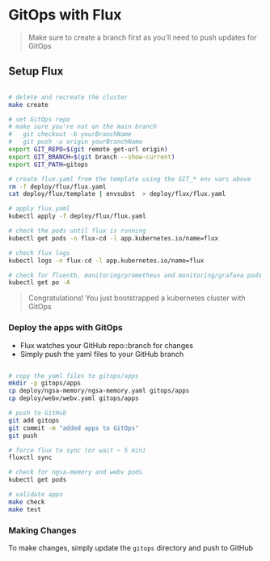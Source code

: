 
# GitOps with Flux

> Make sure to create a branch first as you'll need to push updates for GitOps

## Setup Flux

```bash

# delete and recreate the cluster
make create

# set GitOps repo
# make sure you're not on the main branch
#   git checkout -b yourBranchName
#   git push -u origin yourBranchName
export GIT_REPO=$(git remote get-url origin)
export GIT_BRANCH=$(git branch --show-current)
export GIT_PATH=gitops

# create flux.yaml from the template using the GIT_* env vars above
rm -f deploy/flux/flux.yaml
cat deploy/flux/template | envsubst  > deploy/flux/flux.yaml

# apply flux.yaml
kubectl apply -f deploy/flux/flux.yaml

# check the pods until flux is running
kubectl get pods -n flux-cd -l app.kubernetes.io/name=flux

# check flux logs
kubectl logs -n flux-cd -l app.kubernetes.io/name=flux

# check for fluentb, monitoring/prometheus and monitoring/grafana pods
kubectl get po -A

```

> Congratulations! You just bootstrapped a kubernetes cluster with GitOps

### Deploy the apps with GitOps

- Flux watches your GitHub repo::branch for changes
- Simply push the yaml files to your GitHub branch

```bash

# copy the yaml files to gitops/apps
mkdir -p gitops/apps
cp deploy/ngsa-memory/ngsa-memory.yaml gitops/apps
cp deploy/webv/webv.yaml gitops/apps

# push to GitHub
git add gitops
git commit -m "added apps to GitOps"
git push

# force flux to sync (or wait ~ 5 min)
fluxctl sync

# check for ngsa-memory and webv pods
kubectl get pods

# validate apps
make check
make test

```

### Making Changes

To make changes, simply update the `gitops` directory and push to GitHub
